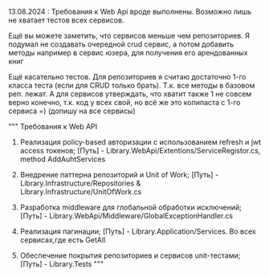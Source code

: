 13.08.2024 : 
  Требования к Web Api вроде выполнены. Возможно лишь не хватает тестов всех сервисов.
  
  Ещё вы можете заметить, что сервисов меньше чем репозиториев. 
  Я подумал не создавать очередной crud сервис, а потом добавить методы например в сервис юзера, для получения его арендованных книг

  Ещё касательно тестов. Для репозиториев я считаю достаточно 1-го класса теста (если для CRUD только брать). Т.к. все методы в базовом реп. лежат.
  А для сервисов утверждать, что хватит также 1 не совсем верно конечно, т.к. код у всех свой, но всё же это копипаста с 1-го сервиса =) (допишу на все сервисы)

"""
Требования к Web API 
  1. Реализация policy-based авторизации с использованием refresh и jwt 
  access токенов; 
  [Путь] - Library.WebApi/Extentions/ServiceRegistor.cs, method AddAuhtServices

  2. Внедрение паттерна репозиторий и Unit of Work;
  [Путь] - Library.Infrastructure/Repositories & Library.Infrastructure/UnitOfWork.cs
 
  3. Разработка middleware для глобальной обработки исключений;
  [Путь] - Library.WebApi/Middleware/GlobalExceptionHandler.cs
 
  4. Реализация пагинации; 
  [Путь] - Library.Application/Services. Во всех сервисах,где есть GetAll 
  
  5. Обеспечение покрытия репозиториев и сервисов unit-тестами; 
  [Путь] - Library.Tests
"""
